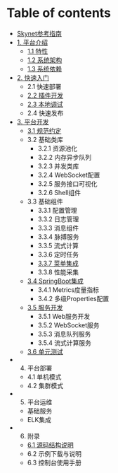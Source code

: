 # Table of contents

* [Skynet参考指南](README.md)
* [1. 平台介绍](1.chapter/README.md)
  * [1.1 特性](1.chapter/untitled.md)
  * [1.2 系统架构](1.chapter/xi-tong-jia-gou.md)
  * [1.3 系统依赖](1.chapter/xi-tong-yi-lai.md)
* [2. 快速入门](2.chapter/README.md)
  * 2.1 快速部署
  * [2.2 插件开发](2.chapter/cha-jian-kai-fa.md)
  * [2.3 本地调试](2.chapter/ben-di-tiao-shi.md)
  * 2.4 快速发布
* [3. 平台开发](3.chapter/README.md)
  * [3.1 规范约定](3.chapter/3.1-gui-fan-yue-ding.md)
  * 3.2 基础类库
    * 3.2.1 资源池化
    * 3.2.2 内存异步队列
    * 3.2.3 并发类库
    * 3.2.4 WebSocket配置
    * 3.2.5 服务接口可视化
    * 3.2.6 Shell组件
  * 3.3 基础组件
    * 3.3.1 配置管理
    * 3.3.2 日志管理
    * 3.3.3 消息组件
    * 3.3.4 脉搏服务
    * 3.3.5 流式计算
    * 3.3.6 定时任务
    * [3.3.7 菜单集成](3.chapter/ji-chu-zu-jian/3.3.7-cai-dan-ji-cheng.md)
    * 3.3.8 性能采集
  * [3.4 SpringBoot集成](3.chapter/3.4springboot-ji-cheng/README.md)
    * 3.4.1 Metrics度量指标
    * 3.4.2 多级Properties配置
  * [3.5 服务开发](3.chapter/3.5-fu-wu-kai-fa/README.md)
    * 3.5.1 Web服务开发
    * 3.5.2 WebSocket服务
    * 3.5.3 消息队列服务
    * 3.5.4 流式计算服务
  * [3.6 单元测试](3.chapter/3.6-dan-yuan-ce-shi.md)
* 4. 平台部署
  * 4.1 单机模式
  * 4.2 集群模式
* 5. 平台运维
  * 基础服务
  * ELK集成
* 6. 附录
  * [6.1 源码结构说明](6.-fu-lu/6.1-yuan-ma-jie-gou-shuo-ming.md)
  * 6.2 示例下载与说明
  * 6.3 控制台使用手册

